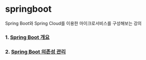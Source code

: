 # springboot
Spring Boot와 Spring Cloud를 이용한 마이크로서비스를 구성해보는 강의

### 1. [Spring Boot 개요](https://github.com/nayoung240/springboot/blob/master/note/1_springboot.md)
### 2. [Spring Boot 의존성 관리](https://github.com/nayoung240/springboot/blob/master/note/2_SpringBoot_dependency.md)
